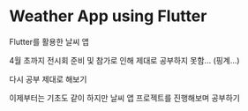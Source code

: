 # Weather App using Flutter

Flutter를 활용한 날씨 앱

4월 초까지 전시회 준비 및 참가로 인해 제대로 공부하지 못함... (핑계...)

다시 공부 제대로 해보기

이제부터는 기초도 같이 하지만 날씨 앱 프로젝트를 진행해보며 공부하기